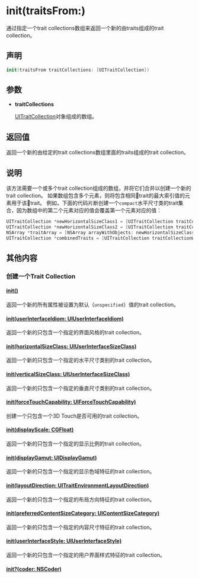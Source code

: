 # init(traitsFrom:)

通过指定一个trait collections数组来返回一个新的由traits组成的trait collection。

## 声明

```swift
init(traitsFrom traitCollections: [UITraitCollection])
```

## 参数

* **traitCollections**

    [UITraitCollection](../)对象组成的数组。

## 返回值

返回一个新的由给定的trait collections数组里面的traits组成的trait collection。

## 说明

该方法需要一个或多个trait collection组成的数组，并将它们合并以创建一个新的trait collection。 如果数组包含多个元素，则将包含相同trait的最大索引值的元素用于该trait。 例如，下面的代码片断创建一个`compact`水平尺寸类的trait集合，因为数组中的第二个元素对应的值会覆盖第一个元素对应的值：

```swift
UITraitCollection *newHorizontalSizeClass1 = [UITraitCollection traitCollectionWithHorizontalSizeClass: UIUserInterfaceSizeClassRegular];
UITraitCollection *newHorizontalSizeClass2 = [UITraitCollection traitCollectionWithHorizontalSizeClass: UIUserInterfaceSizeClassCompact];
NSArray *traitArray = [NSArray arrayWithObjects: newHorizontalSizeClass1, newHorizontalSizeClass2, nil];
UITraitCollection *combinedTraits = [UITraitCollection traitCollectionWithTraitsFromCollections: traitArray];
```

## 其他内容

### 创建一个Trait Collection

#### [init()](../init.md)

返回一个新的所有属性被设置为默认（`unspecified`）值的trait collection。

#### [init(userInterfaceIdiom: UIUserInterfaceIdiom)]()

返回一个新的只包含一个指定的界面风格的trait collection。

#### [init(horizontalSizeClass: UIUserInterfaceSizeClass)]()

返回一个新的只包含一个指定的水平尺寸类别的trait collection。

#### [init(verticalSizeClass: UIUserInterfaceSizeClass)]()

返回一个新的只包含一个指定的垂直尺寸类别的trait collection。

#### [init(forceTouchCapability: UIForceTouchCapability)]()

创建一个只包含一个3D Touch是否可用的trait collection。

#### [init(displayScale: CGFloat)]()

返回一个新的只包含一个指定的显示比例的trait collection。

#### [init(displayGamut: UIDisplayGamut)]()

返回一个新的只包含一个指定的显示色域特征的trait collection。

#### [init(layoutDirection: UITraitEnvironmentLayoutDirection)]()

返回一个新的只包含一个指定的布局方向特征的trait collection。

#### [init(preferredContentSizeCategory: UIContentSizeCategory)]()

返回一个新的只包含一个指定的内容尺寸特征的trait collection。

#### [init(userInterfaceStyle: UIUserInterfaceStyle)]()

返回一个新的只包含一个指定的用户界面样式特征的trait collection。

#### [init?(coder: NSCoder)]()
